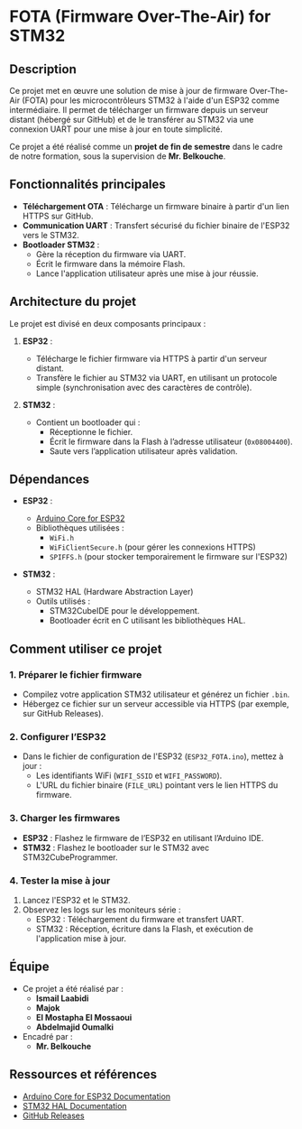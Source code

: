 # FOTA (Firmware Over-The-Air) for STM32

## Description
Ce projet met en œuvre une solution de mise à jour de firmware Over-The-Air (FOTA) pour les microcontrôleurs STM32 à l'aide d'un ESP32 comme intermédiaire. Il permet de télécharger un firmware depuis un serveur distant (hébergé sur GitHub) et de le transférer au STM32 via une connexion UART pour une mise à jour en toute simplicité.

Ce projet a été réalisé comme un **projet de fin de semestre** dans le cadre de notre formation, sous la supervision de **Mr. Belkouche**.

## Fonctionnalités principales
- **Téléchargement OTA** : Télécharge un firmware binaire à partir d'un lien HTTPS sur GitHub.
- **Communication UART** : Transfert sécurisé du fichier binaire de l'ESP32 vers le STM32.
- **Bootloader STM32** : 
  - Gère la réception du firmware via UART.
  - Écrit le firmware dans la mémoire Flash.
  - Lance l'application utilisateur après une mise à jour réussie.

## Architecture du projet
Le projet est divisé en deux composants principaux :
1. **ESP32** : 
   - Télécharge le fichier firmware via HTTPS à partir d'un serveur distant.
   - Transfère le fichier au STM32 via UART, en utilisant un protocole simple (synchronisation avec des caractères de contrôle).
   
2. **STM32** :
   - Contient un bootloader qui :
     - Réceptionne le fichier.
     - Écrit le firmware dans la Flash à l’adresse utilisateur (`0x08004400`).
     - Saute vers l’application utilisateur après validation.

## Dépendances
- **ESP32** :
  - [Arduino Core for ESP32](https://github.com/espressif/arduino-esp32)
  - Bibliothèques utilisées :
    - `WiFi.h`
    - `WiFiClientSecure.h` (pour gérer les connexions HTTPS)
    - `SPIFFS.h` (pour stocker temporairement le firmware sur l'ESP32)
  
- **STM32** :
  - STM32 HAL (Hardware Abstraction Layer)
  - Outils utilisés :
    - STM32CubeIDE pour le développement.
    - Bootloader écrit en C utilisant les bibliothèques HAL.

## Comment utiliser ce projet
### 1. Préparer le fichier firmware
- Compilez votre application STM32 utilisateur et générez un fichier `.bin`.
- Hébergez ce fichier sur un serveur accessible via HTTPS (par exemple, sur GitHub Releases).

### 2. Configurer l’ESP32
- Dans le fichier de configuration de l'ESP32 (`ESP32_FOTA.ino`), mettez à jour :
  - Les identifiants WiFi (`WIFI_SSID` et `WIFI_PASSWORD`).
  - L'URL du fichier binaire (`FILE_URL`) pointant vers le lien HTTPS du firmware.

### 3. Charger les firmwares
- **ESP32** : Flashez le firmware de l’ESP32 en utilisant l’Arduino IDE.
- **STM32** : Flashez le bootloader sur le STM32 avec STM32CubeProgrammer.

### 4. Tester la mise à jour
1. Lancez l'ESP32 et le STM32.
2. Observez les logs sur les moniteurs série :
   - ESP32 : Téléchargement du firmware et transfert UART.
   - STM32 : Réception, écriture dans la Flash, et exécution de l'application mise à jour.

## Équipe
- Ce projet a été réalisé par :
  - **Ismail Laabidi**
  - **Majok**
  - **El Mostapha El Mossaoui**
  - **Abdelmajid Oumalki**
- Encadré par :
  - **Mr. Belkouche**

## Ressources et références
- [Arduino Core for ESP32 Documentation](https://docs.espressif.com/projects/arduino-esp32/en/latest/)
- [STM32 HAL Documentation](https://www.st.com/en/development-tools/stm32cubeide.html)
- [GitHub Releases](https://docs.github.com/en/repositories/releasing-projects-on-github)

